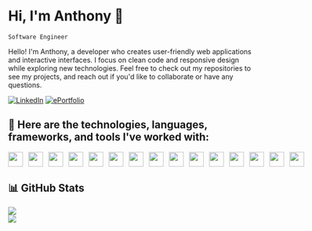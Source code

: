 # Hi, I'm Anthony 👋

`Software Engineer`

Hello! I'm Anthony, a developer who creates user-friendly web applications and interactive interfaces. I focus on clean code and responsive design while exploring new technologies. Feel free to check out my repositories to see my projects, and reach out if you'd like to collaborate or have any questions.

[![LinkedIn](https://img.shields.io/badge/LinkedIn-0077B5?style=for-the-badge&logo=linkedin&logoColor=white)](https://www.linkedin.com/in/anthony-hoang22/)
[![ePortfolio](https://img.shields.io/badge/ePortfolio-red?style=for-the-badge&logo=google-chrome&logoColor=white)](http://www.anthonyhoang.dev/)

## 🔨 Here are the technologies, languages, frameworks, and tools I've worked with:
<div style='display: flex; gap: 6px;'>
  <img src="https://cdn.jsdelivr.net/gh/devicons/devicon/icons/html5/html5-plain.svg" width="30px" />
  <img src="https://cdn.jsdelivr.net/gh/devicons/devicon/icons/css3/css3-plain.svg" width="30px" style="padding-left: 5px;" />
  <img src="https://cdn.jsdelivr.net/gh/devicons/devicon/icons/javascript/javascript-plain.svg" width="30px" style="padding-left: 5px;" />
  <img src="https://cdn.jsdelivr.net/gh/devicons/devicon/icons/typescript/typescript-plain.svg" width="30px" style="padding-left: 5px;" />
  <img src="https://cdn.jsdelivr.net/gh/devicons/devicon/icons/nextjs/nextjs-original.svg" width="30px" style="padding-left: 5px;" />
  <img src="https://cdn.jsdelivr.net/gh/devicons/devicon/icons/react/react-original.svg" width="30px" style="padding-left: 5px;" />
  <img src="https://cdn.jsdelivr.net/gh/devicons/devicon@latest/icons/tailwindcss/tailwindcss-original.svg" width="30px" style="padding-left: 5px;" />
  <img src="https://files.svgcdn.io/logos/zod.png" width="30px" style="padding-left: 5px;" />
  <img src="https://images.opencollective.com/drizzle-orm/9405e48/logo/256.png" width="30px" style="padding-left: 5px;" />
  <img src="https://avatars.githubusercontent.com/u/139895814?s=48&v=4" width="30px" style="padding-left: 5px;" />
  <img src="https://cdn.jsdelivr.net/gh/devicons/devicon/icons/supabase/supabase-original.svg" width="30px" style="padding-left: 5px;" />
  <img src="https://neon.tech/brand/neon-logomark-light-color.svg" width="30px" style="padding-left: 5px;" />
  <img src="https://cdn.jsdelivr.net/gh/devicons/devicon/icons/git/git-original.svg" width="30px" style="padding-left: 5px;" />
  <img src="https://cdn.jsdelivr.net/gh/devicons/devicon/icons/figma/figma-original.svg" width="30px" style="padding-left: 5px;" />
  <img src="https://upload.wikimedia.org/wikipedia/commons/thumb/f/f1/Vitejs-logo.svg/1039px-Vitejs-logo.svg.png" width="30px" style="padding-left: 5px;" />
</div>

## 📊 GitHub Stats

![](https://nirzak-streak-stats.vercel.app/?user=anth0nycodes&theme=dark&hide_border=false)<br/>
![](https://github-readme-stats.vercel.app/api/top-langs/?username=anth0nycodes&theme=dark&hide_border=false&include_all_commits=false&count_private=false&layout=compact)
